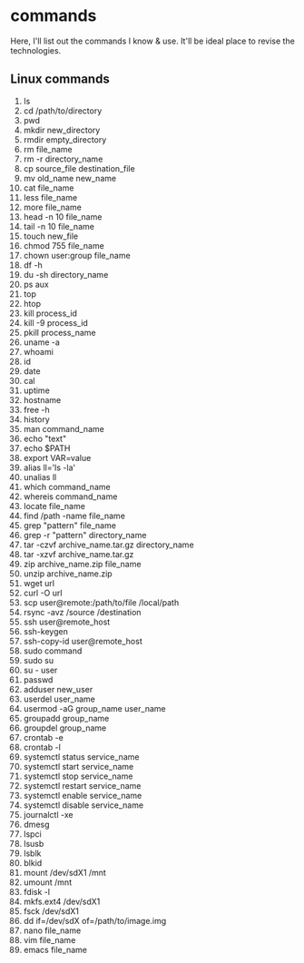 # commands
Here, I'll list out the commands I know & use. It'll be ideal place to revise the technologies.
## Linux commands
1. ls
2. cd /path/to/directory
3. pwd
4. mkdir new_directory
5. rmdir empty_directory
6. rm file_name
7. rm -r directory_name
8. cp source_file destination_file
9. mv old_name new_name
10. cat file_name
11. less file_name
12. more file_name
13. head -n 10 file_name
14. tail -n 10 file_name
15. touch new_file
16. chmod 755 file_name
17. chown user:group file_name
18. df -h
19. du -sh directory_name
20. ps aux
21. top
22. htop
23. kill process_id
24. kill -9 process_id
25. pkill process_name
26. uname -a
27. whoami
28. id
29. date
30. cal
31. uptime
32. hostname
33. free -h
34. history
35. man command_name
36. echo "text"
37. echo $PATH
38. export VAR=value
39. alias ll='ls -la'
40. unalias ll
41. which command_name
42. whereis command_name
43. locate file_name
44. find /path -name file_name
45. grep "pattern" file_name
46. grep -r "pattern" directory_name
47. tar -czvf archive_name.tar.gz directory_name
48. tar -xzvf archive_name.tar.gz
49. zip archive_name.zip file_name
50. unzip archive_name.zip
51. wget url
52. curl -O url
53. scp user@remote:/path/to/file /local/path
54. rsync -avz /source /destination
55. ssh user@remote_host
56. ssh-keygen
57. ssh-copy-id user@remote_host
58. sudo command
59. sudo su
60. su - user
61. passwd
62. adduser new_user
63. userdel user_name
64. usermod -aG group_name user_name
65. groupadd group_name
66. groupdel group_name
67. crontab -e
68. crontab -l
69. systemctl status service_name
70. systemctl start service_name
71. systemctl stop service_name
72. systemctl restart service_name
73. systemctl enable service_name
74. systemctl disable service_name
75. journalctl -xe
76. dmesg
77. lspci
78. lsusb
79. lsblk
80. blkid
81. mount /dev/sdX1 /mnt
82. umount /mnt
83. fdisk -l
84. mkfs.ext4 /dev/sdX1
85. fsck /dev/sdX1
86. dd if=/dev/sdX of=/path/to/image.img
87. nano file_name
88. vim file_name
89. emacs file_name
